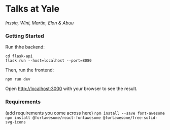 # Talks at Yale
*Inssia, Wini, Martin, Elon & Abuu*


### Getting Started

Run thhe backend:

```
cd flask-api
flask run --host=localhost --port=8080
```

Then, run the frontend:

```
npm run dev
```

Open [http://localhost:3000](http://localhost:3000) with your browser to see the result.


### Requirements
(add requirements you come across here)
``` npm install --save font-awesome ```
``` npm install @fortawesome/react-fontawesome @fortawesome/free-solid-svg-icons ```
